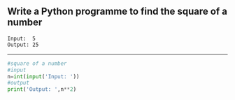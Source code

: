 ## Write a Python programme to find the square of a number

```
Input:  5
Output: 25
```

---

```python
#square of a number
#input
n=int(input('Input: '))
#output
print('Output: ',n**2)
```